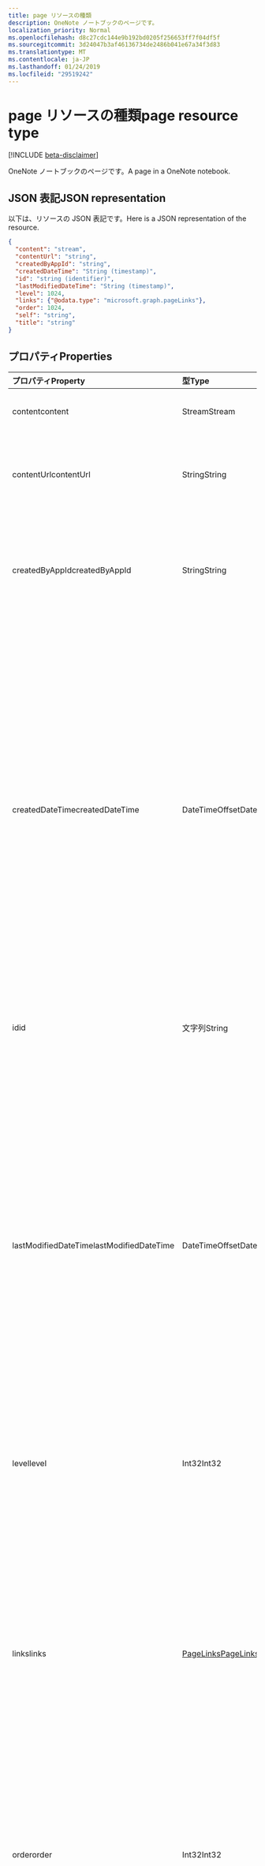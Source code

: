 ```yaml
---
title: page リソースの種類
description: OneNote ノートブックのページです。
localization_priority: Normal
ms.openlocfilehash: d8c27cdc144e9b192bd0205f256653ff7f04df5f
ms.sourcegitcommit: 3d24047b3af46136734de2486b041e67a34f3d83
ms.translationtype: MT
ms.contentlocale: ja-JP
ms.lasthandoff: 01/24/2019
ms.locfileid: "29519242"
---
```

# <a name="page-resource-type"></a><span data-ttu-id="ef6dd-103">page リソースの種類</span><span class="sxs-lookup"><span data-stu-id="ef6dd-103">page resource type</span></span>

[!INCLUDE [beta-disclaimer](../../includes/beta-disclaimer.md)]

<span data-ttu-id="ef6dd-104">OneNote ノートブックのページです。</span><span class="sxs-lookup"><span data-stu-id="ef6dd-104">A page in a OneNote notebook.</span></span>

## <a name="json-representation"></a><span data-ttu-id="ef6dd-105">JSON 表記</span><span class="sxs-lookup"><span data-stu-id="ef6dd-105">JSON representation</span></span>

<span data-ttu-id="ef6dd-106">以下は、リソースの JSON 表記です。</span><span class="sxs-lookup"><span data-stu-id="ef6dd-106">Here is a JSON representation of the resource.</span></span>

<!-- {
  "blockType": "resource",
  "optionalProperties": [
    "parentNotebook",
    "parentSection"
  ],
  "@odata.type": "microsoft.graph.onenotePage"
}-->

```json
{
  "content": "stream",
  "contentUrl": "string",
  "createdByAppId": "string",
  "createdDateTime": "String (timestamp)",
  "id": "string (identifier)",
  "lastModifiedDateTime": "String (timestamp)",
  "level": 1024,
  "links": {"@odata.type": "microsoft.graph.pageLinks"},
  "order": 1024,
  "self": "string",
  "title": "string"
}

```
## <a name="properties"></a><span data-ttu-id="ef6dd-107">プロパティ</span><span class="sxs-lookup"><span data-stu-id="ef6dd-107">Properties</span></span>
| <span data-ttu-id="ef6dd-108">プロパティ</span><span class="sxs-lookup"><span data-stu-id="ef6dd-108">Property</span></span>     | <span data-ttu-id="ef6dd-109">型</span><span class="sxs-lookup"><span data-stu-id="ef6dd-109">Type</span></span>   |<span data-ttu-id="ef6dd-110">説明</span><span class="sxs-lookup"><span data-stu-id="ef6dd-110">Description</span></span>|
|:---------------|:--------|:----------|
|<span data-ttu-id="ef6dd-111">content</span><span class="sxs-lookup"><span data-stu-id="ef6dd-111">content</span></span>|<span data-ttu-id="ef6dd-112">Stream</span><span class="sxs-lookup"><span data-stu-id="ef6dd-112">Stream</span></span>|<span data-ttu-id="ef6dd-113">ページの HTML コンテンツ。</span><span class="sxs-lookup"><span data-stu-id="ef6dd-113">The page's HTML content.</span></span>|
|<span data-ttu-id="ef6dd-114">contentUrl</span><span class="sxs-lookup"><span data-stu-id="ef6dd-114">contentUrl</span></span>|<span data-ttu-id="ef6dd-115">String</span><span class="sxs-lookup"><span data-stu-id="ef6dd-115">String</span></span>|<span data-ttu-id="ef6dd-p101">ページの HTML コンテンツの URL。読み取り専用です。</span><span class="sxs-lookup"><span data-stu-id="ef6dd-p101">The URL for the page's HTML content.  Read-only.</span></span>|
|<span data-ttu-id="ef6dd-118">createdByAppId</span><span class="sxs-lookup"><span data-stu-id="ef6dd-118">createdByAppId</span></span>|<span data-ttu-id="ef6dd-119">String</span><span class="sxs-lookup"><span data-stu-id="ef6dd-119">String</span></span>|<span data-ttu-id="ef6dd-p102">ページを作成したアプリケーションの一意の識別子。読み取り専用です。</span><span class="sxs-lookup"><span data-stu-id="ef6dd-p102">The unique identifier of the application that created the page. Read-only.</span></span>|
|<span data-ttu-id="ef6dd-122">createdDateTime</span><span class="sxs-lookup"><span data-stu-id="ef6dd-122">createdDateTime</span></span>|<span data-ttu-id="ef6dd-123">DateTimeOffset</span><span class="sxs-lookup"><span data-stu-id="ef6dd-123">DateTimeOffset</span></span>|<span data-ttu-id="ef6dd-p103">ページが作成された日時。Timestamp は、ISO 8601 形式を使用した日付と時刻の情報を表し、必ず UTC 時間です。たとえば、2014 年 1 月 1 日午前 0 時 (UTC) は、次のようになります。`'2014-01-01T00:00:00Z'`読み取り専用です。</span><span class="sxs-lookup"><span data-stu-id="ef6dd-p103">The date and time when the page was created. The timestamp represents date and time information using ISO 8601 format and is always in UTC time. For example, midnight UTC on Jan 1, 2014 would look like this: `'2014-01-01T00:00:00Z'`. Read-only.</span></span>|
|<span data-ttu-id="ef6dd-128">id</span><span class="sxs-lookup"><span data-stu-id="ef6dd-128">id</span></span>|<span data-ttu-id="ef6dd-129">文字列</span><span class="sxs-lookup"><span data-stu-id="ef6dd-129">String</span></span>|<span data-ttu-id="ef6dd-p104">ページの一意識別子。読み取り専用です。</span><span class="sxs-lookup"><span data-stu-id="ef6dd-p104">The unique identifier of the page.  Read-only.</span></span>|
|<span data-ttu-id="ef6dd-132">lastModifiedDateTime</span><span class="sxs-lookup"><span data-stu-id="ef6dd-132">lastModifiedDateTime</span></span>|<span data-ttu-id="ef6dd-133">DateTimeOffset</span><span class="sxs-lookup"><span data-stu-id="ef6dd-133">DateTimeOffset</span></span>|<span data-ttu-id="ef6dd-p105">ページが最後に変更された日時。Timestamp は、ISO 8601 形式を使用した日付と時刻の情報を表し、必ず UTC 時間です。たとえば、2014 年 1 月 1 日午前 0 時 (UTC) は、次のようになります。`'2014-01-01T00:00:00Z'`読み取り専用です。</span><span class="sxs-lookup"><span data-stu-id="ef6dd-p105">The date and time when the page was last modified. The timestamp represents date and time information using ISO 8601 format and is always in UTC time. For example, midnight UTC on Jan 1, 2014 would look like this: `'2014-01-01T00:00:00Z'`. Read-only.</span></span>|
|<span data-ttu-id="ef6dd-138">level</span><span class="sxs-lookup"><span data-stu-id="ef6dd-138">level</span></span>|<span data-ttu-id="ef6dd-139">Int32</span><span class="sxs-lookup"><span data-stu-id="ef6dd-139">Int32</span></span>|<span data-ttu-id="ef6dd-p106">ページのインデント レベル。読み取り専用です。</span><span class="sxs-lookup"><span data-stu-id="ef6dd-p106">The indentation level of the page. Read-only.</span></span>|
|<span data-ttu-id="ef6dd-142">links</span><span class="sxs-lookup"><span data-stu-id="ef6dd-142">links</span></span>|[<span data-ttu-id="ef6dd-143">PageLinks</span><span class="sxs-lookup"><span data-stu-id="ef6dd-143">PageLinks</span></span>](pagelinks.md)|<span data-ttu-id="ef6dd-p107">ページを開くためのリンク。`oneNoteClientURL`リンクが OneNote のネイティブ クライアントでページを開きます (インストールされている場合)。`oneNoteWebUrl` リンクでは、OneNote オンラインでページを開きます。読み取り専用です。</span><span class="sxs-lookup"><span data-stu-id="ef6dd-p107">Links for opening the page. The `oneNoteClientURL` link opens the page in the OneNote native client if it 's installed. The `oneNoteWebUrl` link opens the page in OneNote Online. Read-only.</span></span>|
|<span data-ttu-id="ef6dd-148">order</span><span class="sxs-lookup"><span data-stu-id="ef6dd-148">order</span></span>|<span data-ttu-id="ef6dd-149">Int32</span><span class="sxs-lookup"><span data-stu-id="ef6dd-149">Int32</span></span>|<span data-ttu-id="ef6dd-p108">親セクション内でのページの順序。読み取り専用です。</span><span class="sxs-lookup"><span data-stu-id="ef6dd-p108">The order of the page within its parent section. Read-only.</span></span>|
|<span data-ttu-id="ef6dd-152">self</span><span class="sxs-lookup"><span data-stu-id="ef6dd-152">self</span></span>|<span data-ttu-id="ef6dd-153">String</span><span class="sxs-lookup"><span data-stu-id="ef6dd-153">String</span></span>|<span data-ttu-id="ef6dd-p109">ページに関する詳細情報を入手できるエンドポイント。読み取り専用です。</span><span class="sxs-lookup"><span data-stu-id="ef6dd-p109">The endpoint where you can get details about the page. Read-only.</span></span>|
|<span data-ttu-id="ef6dd-156">タイトル</span><span class="sxs-lookup"><span data-stu-id="ef6dd-156">title</span></span>|<span data-ttu-id="ef6dd-157">String</span><span class="sxs-lookup"><span data-stu-id="ef6dd-157">String</span></span>|<span data-ttu-id="ef6dd-158">ページのタイトル。</span><span class="sxs-lookup"><span data-stu-id="ef6dd-158">The title of the page.</span></span> |

## <a name="relationships"></a><span data-ttu-id="ef6dd-159">リレーションシップ</span><span class="sxs-lookup"><span data-stu-id="ef6dd-159">Relationships</span></span>
| <span data-ttu-id="ef6dd-160">リレーションシップ</span><span class="sxs-lookup"><span data-stu-id="ef6dd-160">Relationship</span></span> | <span data-ttu-id="ef6dd-161">型</span><span class="sxs-lookup"><span data-stu-id="ef6dd-161">Type</span></span>   |<span data-ttu-id="ef6dd-162">説明</span><span class="sxs-lookup"><span data-stu-id="ef6dd-162">Description</span></span>|
|:---------------|:--------|:----------|
|<span data-ttu-id="ef6dd-163">parentNotebook</span><span class="sxs-lookup"><span data-stu-id="ef6dd-163">parentNotebook</span></span>|[<span data-ttu-id="ef6dd-164">Notebook</span><span class="sxs-lookup"><span data-stu-id="ef6dd-164">Notebook</span></span>](notebook.md)|<span data-ttu-id="ef6dd-p110">ページを含むノートブック。読み取り専用です。</span><span class="sxs-lookup"><span data-stu-id="ef6dd-p110">The notebook that contains the page.  Read-only.</span></span>|
|<span data-ttu-id="ef6dd-167">parentSection</span><span class="sxs-lookup"><span data-stu-id="ef6dd-167">parentSection</span></span>|[<span data-ttu-id="ef6dd-168">Section</span><span class="sxs-lookup"><span data-stu-id="ef6dd-168">Section</span></span>](section.md)|<span data-ttu-id="ef6dd-p111">ページを含むセクション。読み取り専用です。</span><span class="sxs-lookup"><span data-stu-id="ef6dd-p111">The section that contains the page. Read-only.</span></span>|

## <a name="methods"></a><span data-ttu-id="ef6dd-171">メソッド</span><span class="sxs-lookup"><span data-stu-id="ef6dd-171">Methods</span></span>

| <span data-ttu-id="ef6dd-172">メソッド</span><span class="sxs-lookup"><span data-stu-id="ef6dd-172">Method</span></span>           | <span data-ttu-id="ef6dd-173">戻り値の型</span><span class="sxs-lookup"><span data-stu-id="ef6dd-173">Return Type</span></span>    |<span data-ttu-id="ef6dd-174">説明</span><span class="sxs-lookup"><span data-stu-id="ef6dd-174">Description</span></span>|
|:---------------|:--------|:----------|
|[<span data-ttu-id="ef6dd-175">Get page</span><span class="sxs-lookup"><span data-stu-id="ef6dd-175">Get page</span></span>](../api/page-get.md) | [<span data-ttu-id="ef6dd-176">Page</span><span class="sxs-lookup"><span data-stu-id="ef6dd-176">Page</span></span>](page.md) |<span data-ttu-id="ef6dd-177">ページのプロパティとリレーションシップを読み取ります。</span><span class="sxs-lookup"><span data-stu-id="ef6dd-177">Read the properties and relationships of the page.</span></span>|
|[<span data-ttu-id="ef6dd-178">Update page content</span><span class="sxs-lookup"><span data-stu-id="ef6dd-178">Update page content</span></span>](../api/page-update.md) | <span data-ttu-id="ef6dd-179">なし</span><span class="sxs-lookup"><span data-stu-id="ef6dd-179">None</span></span> |<span data-ttu-id="ef6dd-180">ページの HTML コンテンツを更新します。</span><span class="sxs-lookup"><span data-stu-id="ef6dd-180">Update the HTML content of the page.</span></span> |
|[<span data-ttu-id="ef6dd-181">Delete page</span><span class="sxs-lookup"><span data-stu-id="ef6dd-181">Delete page</span></span>](../api/page-delete.md) | <span data-ttu-id="ef6dd-182">なし</span><span class="sxs-lookup"><span data-stu-id="ef6dd-182">None</span></span> |<span data-ttu-id="ef6dd-183">ページを削除します。</span><span class="sxs-lookup"><span data-stu-id="ef6dd-183">Delete the page.</span></span> |
|[<span data-ttu-id="ef6dd-184">copyToSection</span><span class="sxs-lookup"><span data-stu-id="ef6dd-184">copyToSection</span></span>](../api/page-copytosection.md)| <span data-ttu-id="ef6dd-185">なし</span><span class="sxs-lookup"><span data-stu-id="ef6dd-185">None</span></span> |<span data-ttu-id="ef6dd-186">特定のセクションにページをコピーします。</span><span class="sxs-lookup"><span data-stu-id="ef6dd-186">Copies the page to a specific section.</span></span>|

<!-- uuid: 8fcb5dbc-d5aa-4681-8e31-b001d5168d79
2015-10-25 14:57:30 UTC -->
<!--
{
  "type": "#page.annotation",
  "description": "page resource",
  "keywords": "",
  "section": "documentation",
  "tocPath": "",
  "suppressions": [
    "Error: /api-reference/beta/resources/page.md:\r\n      Exception processing links.\r\n    System.ArgumentException: Link Definition was null. Link text: !INCLUDE [beta-disclaimer](../../includes/beta-disclaimer.md)\r\n      at ApiDoctor.Validation.DocFile.get_LinkDestinations()\r\n      at ApiDoctor.Validation.DocSet.ValidateLinks(Boolean includeWarnings, String[] relativePathForFiles, IssueLogger issues, Boolean requireFilenameCaseMatch, Boolean printOrphanedFiles)"
  ]
}
-->
